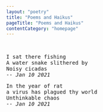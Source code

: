 ```yaml
---
layout: "poetry"
title: "Poems and Haikus"
pageTitle: "Poems and Haikus"
contentCategory: "homepage"
---
```



<br/>

<pre class = "poetry">
I sat there fishing 
A water snake slithered by
Noisy cicadas
<i class = "poem-date">-- Jan 10 2021 </i>
</pre>

<pre class = "poetry">
In the year of rat
a virus has plagued thy world
Unthinkable chaos
<i class = "poem-date">-- Jan 10 2021 </i>
</pre>


